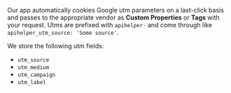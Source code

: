 Our app automatically cookies Google utm parameters on a last-click basis and passes to the appropriate vendor as __Custom Properties__ or __Tags__ with your request. Utms are prefixed with `apihelper-` and come through like `apihelper_utm_source: 'Some source'`.

We store the following utm fields:
* `utm_source`
* `utm_medium`
* `utm_campaign`
* `utm_label`
